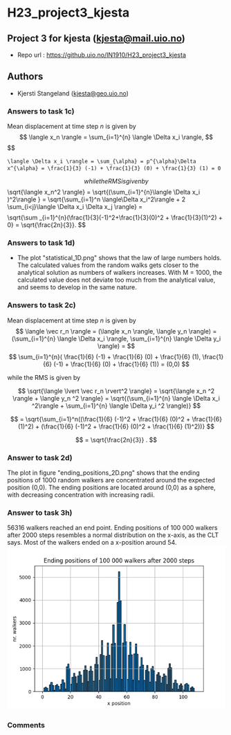 # H23_project3_kjesta
## Project 3 for kjesta (kjesta@mail.uio.no)

- Repo url : https://github.uio.no/IN1910/H23_project3_kjesta

## Authors

- Kjersti Stangeland (kjesta@geo.uio.no)

### Answers to task 1c)
Mean displacement at time step $n$ is given by
$$
    \langle x_n \rangle = \sum_{i=1}^{n} \langle \Delta x_i \rangle,
$$
$$

    \langle \Delta x_i \rangle = \sum_{\alpha} = p^{\alpha}\Delta x^{\alpha} = \frac{1}{3} (-1) + \frac{1}{3} (0) + \frac{1}{3} (1) = 0
$$
while the RMS is given by
$$
     \sqrt{\langle x_n^2 \rangle} = \sqrt{(\sum_{i=1}^{n}\langle \Delta x_i )^2\rangle } = \sqrt{\sum_{i=1}^n \langle\Delta x_i^2\rangle + 2 \sum_{i<j}\langle \Delta x_i  \Delta x_j \rangle} =
$$
$$ 
      \sqrt{\sum _{i=1}^{n}(\frac{1}{3}(-1)^2+\frac{1}{3}(0)^2 + \frac{1}{3}(1)^2) + 0} = \sqrt{\frac{2n}{3}}.
$$

### Answers to task 1d)
- The plot "statistical_1D.png" shows that the law of large numbers holds. The calculated values from the random walks gets closer to the analytical solution as numbers of walkers increases. With M = 1000, the calculated value does not deviate too much from the analytical value, and seems to develop in the same nature.

### Answers to task 2c)
Mean displacement at time step $n$ is given by
$$
\langle \vec r_n \rangle = (\langle x_n \rangle, \langle y_n \rangle) = (\sum_{i=1}^{n} \langle \Delta x_i \rangle, \sum_{i=1}^{n} \langle \Delta y_i \rangle) =
$$
$$ \sum_{i=1}^{n}( \frac{1}{6} (-1) + \frac{1}{6} (0) + \frac{1}{6} (1),  \frac{1}{6} (-1) + \frac{1}{6} (0) + \frac{1}{6} (1)) = (0,0)
$$

while the RMS is given by

$$
\sqrt{\langle \lvert \vec r_n \rvert^2 \rangle} = \sqrt{\langle x_n ^2 \rangle + \langle y_n ^2 \rangle} = \sqrt{(\sum_{i=1}^{n} \langle \Delta x_i ^2\rangle + \sum_{i=1}^{n} \langle \Delta y_i ^2 \rangle)} 
$$

$$
= \sqrt{\sum_{i=1}^n((\frac{1}{6} (-1)^2 + \frac{1}{6} (0)^2 + \frac{1}{6} (1)^2) + (\frac{1}{6} (-1)^2 + \frac{1}{6} (0)^2 + \frac{1}{6} (1)^2))}
$$

$$
= \sqrt{\frac{2n}{3}} .
$$

### Answer to task 2d)
The plot in figure "ending_positions_2D.png" shows that the ending positions of 1000 random walkers are concentrated around the expected position (0,0). The ending positions are located around (0,0) as a sphere, with decreasing concentration with increasing radii. 


### Answer to task 3h)
56316 walkers reached an end point. Ending positions of 100 000 walkers after 2000 steps resembles a normal distribution on the x-axis, as the CLT says. Most of the walkers ended on a x-position around 54. 
![_](3h.png)


### Comments